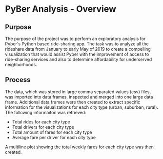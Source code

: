 # PyBer Analysis - Overview
## Purpose 
The purpose of the project was to perform an exploratory analysis for Pyber's Python based ride-sharing app. The task was to analyze all the rideshare data from January to early May of 2019 to create a compelling visualization that would assist Pyber with the improvement of access to ride-sharing services and also to determine affordability for underserved neighborhoods. 

## Process
The data, which was stored in large comma separated values (csv) files, was imported into data frames, inspected and merged into one large data frame. Additional data frames were then created to extract specific information for the visualizations for each city type (urban, suburban, rural). The following informaiton was retrieved:
- Total rides for each city type
- Total drivers for each city type
- Total amount of fares for each city type
- Average fare per driver for each city type

A multiline plot showing the total weekly fares for each city type was then created.
![]()

